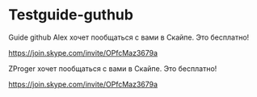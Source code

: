 # Testguide-guthub
Guide github
Alex хочет пообщаться с вами в Скайпе. Это бесплатно!

https://join.skype.com/invite/OPfcMaz3679a



ZProger хочет пообщаться с вами в Скайпе. Это бесплатно!

https://join.skype.com/invite/OPfcMaz3679a

